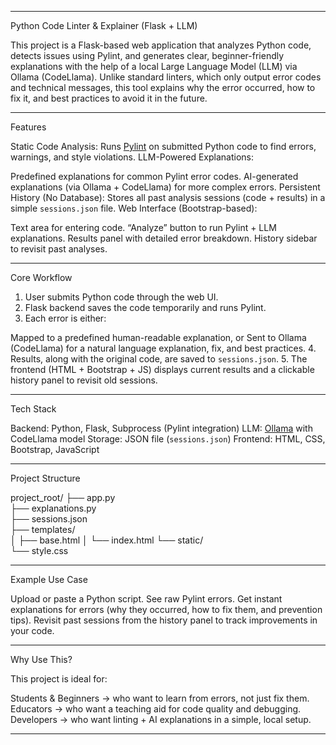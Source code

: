 

---

Python Code Linter & Explainer (Flask + LLM)

This project is a Flask-based web application that analyzes Python code, detects issues using Pylint, and generates clear, beginner-friendly explanations with the help of a local Large Language Model (LLM) via Ollama (CodeLlama).
Unlike standard linters, which only output error codes and technical messages, this tool explains why the error occurred, how to fix it, and best practices to avoid it in the future.

---

Features

Static Code Analysis: Runs [Pylint](https://pylint.pycqa.org/) on submitted Python code to find errors, warnings, and style violations.
LLM-Powered Explanations:

Predefined explanations for common Pylint error codes.
AI-generated explanations (via Ollama + CodeLlama) for more complex errors.
Persistent History (No Database): Stores all past analysis sessions (code + results) in a simple `sessions.json` file.
Web Interface (Bootstrap-based):

Text area for entering code.
“Analyze” button to run Pylint + LLM explanations.
Results panel with detailed error breakdown.
History sidebar to revisit past analyses.

---

Core Workflow

1. User submits Python code through the web UI.
2. Flask backend saves the code temporarily and runs Pylint.
3. Each error is either:

Mapped to a predefined human-readable explanation, or
Sent to Ollama (CodeLlama) for a natural language explanation, fix, and best practices.
4. Results, along with the original code, are saved to `sessions.json`.
5. The frontend (HTML + Bootstrap + JS) displays current results and a clickable history panel to revisit old sessions.

---

Tech Stack

Backend: Python, Flask, Subprocess (Pylint integration)
LLM: [Ollama](https://ollama.ai) with CodeLlama model
Storage: JSON file (`sessions.json`)
Frontend: HTML, CSS, Bootstrap, JavaScript

---

Project Structure


project_root/
├── app.py             
├── explanations.py    
├── sessions.json      
├── templates/        
│   ├── base.html
│   └── index.html
└── static/           
    └── style.css



---

Example Use Case

Upload or paste a Python script.
See raw Pylint errors.
Get instant explanations for errors (why they occurred, how to fix them, and prevention tips).
Revisit past sessions from the history panel to track improvements in your code.

---

Why Use This?

This project is ideal for:

Students & Beginners → who want to learn from errors, not just fix them.
Educators → who want a teaching aid for code quality and debugging.
Developers → who want linting + AI explanations in a simple, local setup.

---

